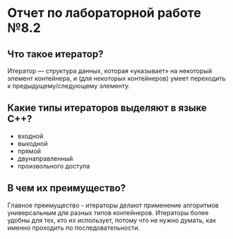 # Отчет по лабораторной работе №8.2

## Что такое итератор?
Итератор — структура данных, которая «указывает» на некоторый элемент контейнера, и (для некоторых контейнеров) умеет переходить к предыдущему/следующему элементу.
## Какие типы итераторов выделяют в языке С++?
- входной
- выходной
- прямой
- двунаправленный
- произвольного доступа

## В чем их преимущество?
Главное преимущество - итераторы делают применение алгоритмов универсальным для разных типов контейнеров.
Итераторы более удобны для тех, кто их использует, потому что не нужно думать, как именно проходить по последовательности.
